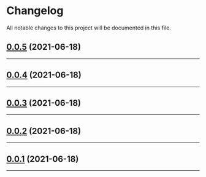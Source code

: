 <!--- BEGIN HEADER -->
# Changelog

All notable changes to this project will be documented in this file.
<!--- END HEADER -->

## [0.0.5](https://github.com/mawuva/geo-target-ip/compare/v0.0.4...v0.0.5) (2021-06-18)


---

## [0.0.4](https://github.com/mawuva/geo-target-ip/compare/v0.0.3...v0.0.4) (2021-06-18)


---

## [0.0.3](https://github.com/mawuva/geo-target-ip/compare/v0.0.2...v0.0.3) (2021-06-18)


---

## [0.0.2](https://github.com/mawuva/geo-target-ip/compare/v0.0.1...v0.0.2) (2021-06-18)


---

## [0.0.1](https://github.com/mawuva/geo-target-ip/compare/f5cc6c79bc6e36044b5464e907697ed080aafef3...v0.0.1) (2021-06-18)


---

